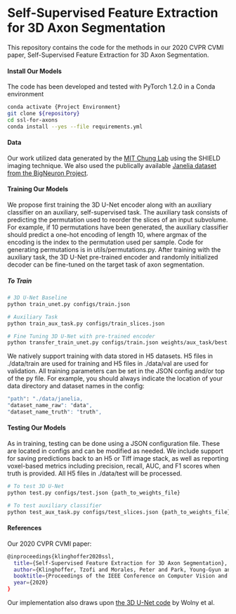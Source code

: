 # Self-Supervised Feature Extraction for 3D Axon Segmentation 

This repository contains the code for the methods in our 2020 CVPR CVMI paper, Self-Supervised Feature Extraction for 3D Axon Segmentation.

#### Install Our Models

The code has been developed and tested with PyTorch 1.2.0 in a Conda environment

```bash
conda activate {Project Environment}
git clone ${repository}
cd ssl-for-axons
conda install --yes --file requirements.yml
```

#### Data

Our work utilized data generated by the [MIT Chung Lab](http://www.chunglab.org) using the SHIELD imaging technique. We also used the publically available [Janelia dataset from the BigNeuron Project](https://github.com/BigNeuron/Data/releases/tag/Gold166_v1).

#### Training Our Models
We propose first training the 3D U-Net encoder along with an auxiliary classifier on an auxiliary, self-supervised task. The auxiliary task consists of predicting the permutation used to reorder the slices of an input subvolume. For example, if 10 permutations have been generated, the auxiliary classifier should predict a one-hot encoding of length 10, where argmax of the encoding is the index to the permutation used per sample. Code for generating permutations is in utils/permutations.py. After training with the auxiliary task, the 3D U-Net pre-trained encoder and randomly initialized decoder can be fine-tuned on the target task of axon segmentation.

##### To Train

```bash
# 3D U-Net Baseline
python train_unet.py configs/train.json

# Auxiliary Task
python train_aux_task.py configs/train_slices.json

# Fine Tuning 3D U-Net with pre-trained encoder 
python transfer_train_unet.py configs/train.json weights/aux_task/best.ckpt
```

We natively support training with data stored in H5 datasets. H5 files in ./data/train are used for training and H5 files in ./data/val are used for validation. All training parameters can be set in the JSON config and/or top of the py file. For example, you should always indicate the location of your data directory and dataset names in the config:

```bash
"path": "./data/janelia,
"dataset_name_raw": "data",
"dataset_name_truth": "truth",
```

#### Testing Our Models 
As in training, testing can be done using a JSON configuration file. These are located in configs and can be modified as needed. We include support for saving predictions back to an H5 or Tiff image stack, as well as reporting voxel-based metrics including precision, recall, AUC, and F1 scores when truth is provided. All H5 files in ./data/test will be processed.

```bash
# To test 3D U-Net
python test.py configs/test.json {path_to_weights_file}

# To test auxiliary classifier
python test_aux_task.py configs/test_slices.json {path_to_weights_file}
``` 

#### References

Our 2020 CVPR CVMI paper:

```bash
@inproceedings{klinghoffer2020ssl,
  title={Self-Supervised Feature Extraction for 3D Axon Segmentation},
  author={Klinghoffer, Tzofi and Morales, Peter and Park, Young-Gyun and Evans, Nicholas and Chung, Kwanghun and Brattain, Laura},
  booktitle={Proceedings of the IEEE Conference on Computer Vision and Pattern Recognition Workshops},
  year={2020}
}
```

Our implementation also draws upon [the 3D U-Net code](https://github.com/wolny/pytorch-3dunet) by Wolny et al.
